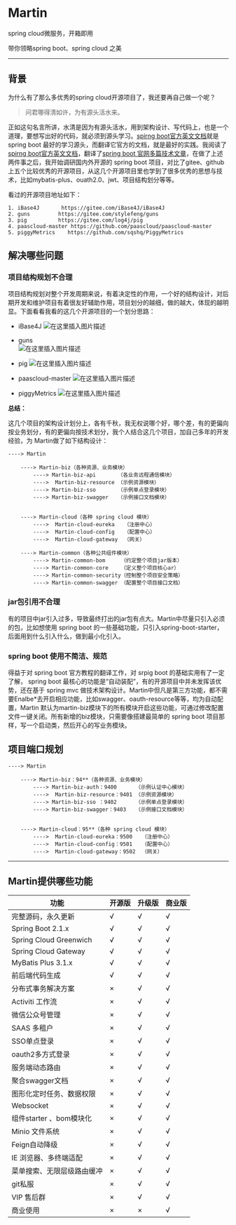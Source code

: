 # Martin
spring cloud微服务，开箱即用

带你领略spring boot、spring cloud 之美

----
## 背景
为什么有了那么多优秀的spring cloud开源项目了，我还要再自己做一个呢？

> 问君哪得清如许，为有源头活水来。

正如这句名言所讲，水清是因为有源头活水，用到架构设计、写代码上，也是一个道理，要想写出好的代码，就必须到源头学习。[spirng boot官方英文文档](https://spring.io/projects/spring-boot#learn)就是 spring boot 最好的学习源头，而翻译它官方的文档，就是最好的实践。我阅读了[spirng boot官方英文文档](https://spring.io/projects/spring-boot#learn)，翻译了[spring boot 官网多篇技术文章](https://blog.csdn.net/qq_30054961/article/category/8016817)，在做了上述两件事之后，我开始调研国内外开源的 spring boot 项目，对比了gitee、github上五个比较优秀的开源项目，从这几个开源项目里也学到了很多优秀的思想与技术，比如mybatis-plus、ouath2.0、jwt、项目结构划分等等。

看过的开源项目地址如下：

    1. iBase4J       https://gitee.com/iBase4J/iBase4J
    2. guns         https://gitee.com/stylefeng/guns 
    3. pig          https://gitee.com/log4j/pig
    4. paascloud-master https://github.com/paascloud/paascloud-master
    5. piggyMetrics    https://github.com/sqshq/PiggyMetrics


## 解决哪些问题 

### 项目结构规划不合理
项目结构规划对整个开发周期来说，有着决定性的作用，一个好的结构设计，对后期开发和维护项目有着很友好辅助作用，项目划分的越细，做的越大，体现的越明显。下面看看我看的这几个开源项目的一个划分思路：

 - iBase4J
 ![在这里插入图片描述](https://img-blog.csdnimg.cn/20190729143354718.png?x-oss-process=image/watermark,type_ZmFuZ3poZW5naGVpdGk,shadow_10,text_aHR0cHM6Ly9ibG9nLmNzZG4ubmV0L3FxXzMwMDU0OTYx,size_16,color_FFFFFF,t_70)
 - guns         
 ![在这里插入图片描述](https://img-blog.csdnimg.cn/20190729143530857.png?x-oss-process=image/watermark,type_ZmFuZ3poZW5naGVpdGk,shadow_10,text_aHR0cHM6Ly9ibG9nLmNzZG4ubmV0L3FxXzMwMDU0OTYx,size_16,color_FFFFFF,t_70)
 - pig
 ![在这里插入图片描述](https://img-blog.csdnimg.cn/20190729143839281.png?x-oss-process=image/watermark,type_ZmFuZ3poZW5naGVpdGk,shadow_10,text_aHR0cHM6Ly9ibG9nLmNzZG4ubmV0L3FxXzMwMDU0OTYx,size_16,color_FFFFFF,t_70)
 - paascloud-master 
 ![在这里插入图片描述](https://img-blog.csdnimg.cn/20190729144124178.png?x-oss-process=image/watermark,type_ZmFuZ3poZW5naGVpdGk,shadow_10,text_aHR0cHM6Ly9ibG9nLmNzZG4ubmV0L3FxXzMwMDU0OTYx,size_16,color_FFFFFF,t_70)
 
 - piggyMetrics
 ![在这里插入图片描述](https://img-blog.csdnimg.cn/20190729144048716.png?x-oss-process=image/watermark,type_ZmFuZ3poZW5naGVpdGk,shadow_10,text_aHR0cHM6Ly9ibG9nLmNzZG4ubmV0L3FxXzMwMDU0OTYx,size_16,color_FFFFFF,t_70)

**总结：**

这几个项目的架构设计划分上，各有千秋，我无权说哪个好，哪个差，有的更偏向按业务划分，有的更偏向按技术划分，我个人结合这几个项目，加自己多年的开发经验，为 Martin做了如下结构设计：

    ----> Martin
    
	    ----> Martin-biz（各种资源、业务模块）
	    	----> Martin-biz-api	   （各业务远程通信模块）
	        ---->  Martin-biz-resource （示例资源模块）
	        ----> Martin-biz-sso       （示例单点登录模块）
	        ----> Martin-biz-swagger   （示例接口文档模块）
	       
	
	    ----> Martin-cloud（各种 spring cloud 模块）
	        ---->  Martin-cloud-eureka   （注册中心）
	        ---->  Martin-cloud-config   （配置中心）
	        ---->  Martin-cloud-gateway  （网关）
	
	    ----> Martin-common（各种公共组件模块）
	        ----> Martin-common-bom     （约定整个项目jar版本）
	        ----> Martin-common-core    （定义整个项目核心ar）
	        ----> Martin-common-security（控制整个项目安全策略）
	        ----> Martin-common-swagger （配置整个项目接口文档）


### jar包引用不合理
有的项目中jar引入过多，导致最终打出的jar包有点大。Martin中尽量只引入必须的包，比如想使用 spring boot 的一些基础功能，只引入spring-boot-starter，后面用到什么引入什么，做到最小化引入。
### spring boot 使用不简洁、规范
得益于对 spring boot 官方教程的翻译工作，对 srpig boot 的基础实用有了一定了解， spring boot 最核心的功能是“自动装配”，有的开源项目中并未发挥该优势，还在基于 spring mvc 做技术架构设计。Martin中但凡是第三方功能，都不需要Enalbe*去开启相应功能，比如swagger、oauth-resource等等，均为自动配置，Martin 默认为martin-biz模块下的所有模块开启这些功能，可通过修改配置文件一键关闭。所有新增的biz模块，只需要像搭建最简单的 spring boot 项目那样，写一个启动类，然后开心的写业务模块。
## 项目端口规划
    ----> Martin
    
	    ----> Martin-biz：94**（各种资源、业务模块）
	    	----> Martin-biz-auth：9400      （示例认证中心模块）
	        ---->  Martin-biz-resource：9401 （示例资源模块）
	        ----> Martin-biz-sso ：9402      （示例单点登录模块）
	        ----> Martin-biz-swagger：9403   （示例接口文档模块）
	        
	
	    ----> Martin-cloud：95**（各种 spring cloud 模块）
	        ---->  Martin-cloud-eureka：9500   （注册中心）
	        ---->  Martin-cloud-config：9501   （配置中心）
	        ---->  Martin-cloud-gateway：9502  （网关）
	

----

## Martin提供哪些功能

|功能|开源版 |升级版|商业版|
|--|--|--|--|
完整源码，永久更新                   | √ | √ |√ |
Spring Boot 2.1.x                    | √ | √ |√ |
Spring Cloud Greenwich               | √ | √ |√ |
Spring Cloud Gateway                 | √ | √ |√ |
MyBatis Plus 3.1.x                   | √ | √ |√ |
前后端代码生成                       | √ | √ |√ |
分布式事务解决方案                   | × | √ |√ |
Activiti 工作流                      | × | √ |√ |
微信公众号管理                       | × | √ |√ |
SAAS 多租户                          | × | √ |√ |
SSO单点登录                          | × | √ |√ |
oauth2多方式登录                     | × | √ |√ |
服务端动态路由                       | × | √ |√ |
聚合swagger文档                      | × | √ |√ |
图形化定时任务、数据权限             | × | √ |√ |
Websocket                            | × | √ |√ |
组件starter 、bom模块化              | × | √ |√ |
Minio 文件系统                       | × | √ |√ |
Feign自动降级                        | × | √ |√ |
IE 浏览器、多终端适配                | × | √ |√ |
菜单搜索、无限层级路由缓冲           | × | √ |√ |
git私服                              | × | √ |√ |
VIP 售后群                           | × | √ |√ |
商业使用                             | × | × |√ |


